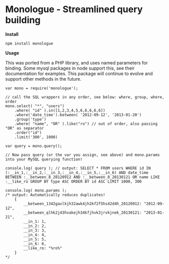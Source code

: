 Monologue - Streamlined query building
======================================

**Install**

    npm install monologue

**Usage**

This was ported from a PHP library, and uses named parameters for binding. Some mysql packages in node support this, see their documentation for examples. This package will continue to evolve and support other methods in the future.

    var mono = require('monologue');

    // call the SQL wrappers in any order, see below: where, group, where, order
    mono.select( "*", "users")
        .where( "id" ).in([1,2,3,4,5,6,6,6,6,6])
        .where('date_time').between( '2012-09-12', '2013-01-20')
        .group('type')
        .where( "name", "OR" ).like("ro") // out of order, also passing "OR" as separator
        .order("id")
        .limit('300', 1000)

    var query = mono.query();

    // Now pass query (or the var you assign, see above) and mono.params into your MySQL querying function!

    console.log( query ); // output: SELECT * FROM users WHERE id IN (:__in_1,:__in_2,:__in_3,:__in_4,:__in_5,:__in_6) AND date_time BETWEEN :__between_8_20120912 AND :__between_8_20130121 OR name LIKE :__like_ro GROUP BY type ASC ORDER BY id ASC LIMIT 1000, 300

    console.log( mono.params );
    /* output: Automatically reduces duplicates!
        {
            __between_1342gavlkjh32awk4jh2kf2f5hs42d4h_20120912: "2012-09-12",
            __between_qlhk2j43hvakejh34kfjhvk3jrvkjnek_20130121: "2013-01-21",
            __in_1: 1,
            __in_2: 2,
            __in_3: 3,
            __in_4: 4,
            __in_5: 5,
            __in_6: 6,
            __like_ro: "%ro%"
        }
    */